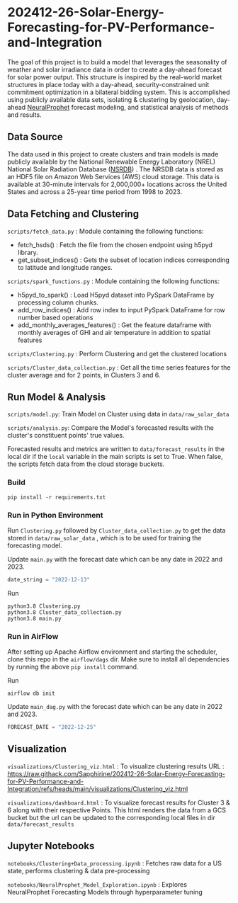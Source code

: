 # 202412-26-Solar-Energy-Forecasting-for-PV-Performance-and-Integration

The goal of this project is to build a model that leverages the seasonality of weather and solar irradiance data in order to create a day-ahead forecast for solar power output. This structure is inspired by the real-world market structures in place today with a day-ahead, security-constrained unit commitment optimization in a bilateral bidding system. This is accomplished using publicly available data sets, isolating & clustering by geolocation, day-ahead [NeuralProphet](https://neuralprophet.com/) forecast modeling, and statistical analysis of methods and results. 

## Data Source

The data used in this project to create clusters and train models is made publicly available by the National Renewable Energy Laboratory (NREL) National Solar Radiation Database ([NSRDB](https://nsrdb.nrel.gov/)) . The NRSDB data is stored as an HDF5 file on Amazon Web Services (AWS) cloud storage. This data is available at 30-minute intervals for 2,000,000+ locations across the United States and across a 25-year time period from 1998 to 2023.

## Data Fetching and Clustering

 `scripts/fetch_data.py` : Module containing the following functions:

- fetch_hsds() : Fetch the file from the chosen endpoint using h5pyd library.
- get_subset_indices() : Gets the subset of location indices corresponding to latitude and longitude ranges. 

`scripts/spark_functions.py` : Module containing the following functions:

- h5pyd_to_spark() : Load H5pyd dataset into PySpark DataFrame by processing column chunks.
- add_row_indices() : Add row index to input PySpark DataFrame for row number based operations
- add_monthly_averages_features() : Get the feature dataframe with monthly averages of GHI and air temperature in addition to spatial features

`scripts/Clustering.py` : Perform Clustering and get the clustered locations

`scripts/Cluster_data_collection.py` : Get all the time series features for the cluster average and for 2 points, in Clusters 3 and 6.


## Run Model & Analysis

`scripts/model.py`: Train Model on Cluster using data in `data/raw_solar_data`

`scripts/analysis.py`: Compare the Model's forecasted results with the cluster's constituent points' true values. 

Forecasted results and metrics are written to `data/forecast_results` in the local dir if the `local` variable in the main scripts is set to True. When false, the scripts fetch data from the cloud storage buckets. 

### Build

```
pip install -r requirements.txt
```

### Run in Python Environment

Run `Clustering.py` followed by `Cluster_data_collection.py` to get the data stored in `data/raw_solar_data` , which is to be used for training the forecasting model.

Update `main.py` with the forecast date which can be any date in 2022 and 2023. 
```python
date_string = "2022-12-13"
```

Run
```
python3.8 Clustering.py
python3.8 Cluster_data_collection.py
python3.8 main.py
```

### Run in AirFlow

After setting up Apache Airflow environment and starting the scheduler, clone this repo in the `airflow/dags` dir. 
Make sure to install all dependencies by running the above `pip install` command. 

Run
```
airflow db init
```


Update `main_dag.py` with the forecast date which can be any date in 2022 and 2023. 
```python
FORECAST_DATE = "2022-12-25"
```

## Visualization

`visualizations/Clustering_viz.html` : To visualize clustering  results
URL : https://raw.githack.com/Sapphirine/202412-26-Solar-Energy-Forecasting-for-PV-Performance-and-Integration/refs/heads/main/visualizations/Clustering_viz.html

`visualizations/dashboard.html` : To visualize forecast results for Cluster 3 & 6 along with their respective Points. This html renders the data from a GCS bucket but the url can be updated to the corresponding local files in dir `data/forecast_results`

## Jupyter Notebooks

`notebooks/Clustering+Data_processing.ipynb` :  Fetches raw data for a US state, performs clustering & data pre-processing

`notebooks/NeuralProphet_Model_Exploration.ipynb` : Explores NeuralProphet Forecasting Models through hyperparameter tuning
